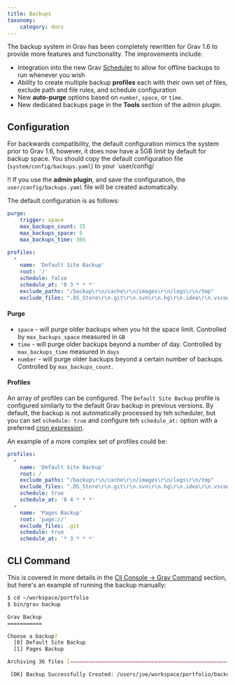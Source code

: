 ```yaml
---
title: Backups
taxonomy:
    category: docs
---
```


The backup system in Grav has been completely rewritten for Grav 1.6 to provide more features and functionality. The improvements include:

* Integration into the new Grav [Scheduler](../scheduler) to allow for offline backups to run whenever you wish
* Ability to create multiple backup **profiles** each with their own set of files, exclude path and file rules, and schedule configuration
* New **auto-purge** options based on `number`, `space`, or `time`.
* New dedicated backups page in the **Tools** section of the admin plugin.

## Configuration

For backwards compatibility, the default configuration mimics the system prior to Grav 1.6, however, it does now have a 5GB limit by default for backup space.  You should copy the default configuration file (`system/config/backups.yaml`) to your `user/config/

!! If you use the **admin plugin**, and save the configuration, the `user/config/backups.yaml` file will be created automatically.

The default configuration is as follows:

```yaml
purge:
    trigger: space
    max_backups_count: 25
    max_backups_space: 5
    max_backups_time: 365

profiles:
  -
    name: 'Default Site Backup'
    root: '/'
    schedule: false
    schedule_at: '0 3 * * *'
    exclude_paths: "/backup\r\n/cache\r\n/images\r\n/logs\r\n/tmp"
    exclude_files: ".DS_Store\r\n.git\r\n.svn\r\n.hg\r\n.idea\r\n.vscode\r\nnode_modules"
```

#### Purge

* `space` - will purge older backups when you hit the space limit. Controlled by `max_backups_space` measured in `GB`
* `time` - will purge older backups beyond a number of day. Controlled by `max_backups_time`  measured in `days`
* `number` - will purge older backups beyond a certain number of backups. Controlled by `max_backups_count`.

#### Profiles

An array of profiles can be configured.  The `Default Site Backup` profile is configured similarly to the default Grav backup in previous versions.  By default, the backup is not automatically processed by teh scheduler, but you can set `schedule: true` and configure teh `schedule_at:` option with a preferred [cron expression](https://crontab.guru/).

An example of a more complex set of profiles could be:

```yaml
profiles:
  -
    name: 'Default Site Backup'
    root: /
    exclude_paths: "/backup\r\n/cache\r\n/images\r\n/logs\r\n/tmp"
    exclude_files: ".DS_Store\r\n.git\r\n.svn\r\n.hg\r\n.idea\r\n.vscode\r\nnode_modules"
    schedule: true
    schedule_at: '0 4 * * *'
  -
    name: 'Pages Backup'
    root: 'page://'
    exclude_files: .git
    schedule: true
    schedule_at: '* 3 * * *'
```

## CLI Command

This is covered in more details in the [Cli Console -> Grav Command](/cli-console/grav-cli) section, but here's an example of running the backup manually:

```bash
$ cd ~/workspace/portfolio
$ bin/grav backup

Grav Backup
===========

Choose a backup?
  [0] Default Site Backup
  [1] Pages Backup

Archiving 36 files [===================================================] 100% < 1 sec Done...

 [OK] Backup Successfully Created: /users/joe/workspace/portfolio/backup/pages_backup--20190227120510.zip
```

